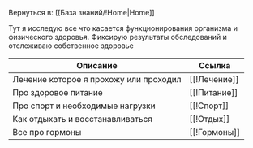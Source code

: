 Вернуться в: [[База знаний/!Home|Home]]

Тут я исследую все что касается функционирования организма и физического здоровья.
Фиксирую результаты обследований и отслеживаю собственное здоровье

Описание | Ссылка 
--- | ---
Лечение которое я прохожу или проходил |[[!Лечение]]
Про здоровое питание |[[!Питание]]
Про спорт и необходимые нагрузки|[[!Спорт]]
Как отдыхать и восстанавливаться|[[!Отдых]]
Все про гормоны|[[!Гормоны]]
